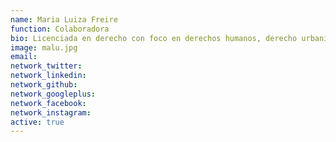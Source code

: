 ```yaml
---
name: Maria Luiza Freire
function: Colaboradora
bio: Licenciada en derecho con foco en derechos humanos, derecho urbanístico y diversidad, cree que la inclusión social y el debate interdisciplinario son fundamentales para democratizar los espacios de incidencia y resiliencia en las ciudades.
image: malu.jpg
email:
network_twitter:
network_linkedin:
network_github:
network_googleplus:
network_facebook:
network_instagram:
active: true
---
```

